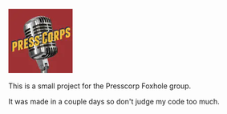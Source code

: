 ![Logo](/public/favicon.png)

This is a small project for the Presscorp Foxhole group.

It was made in a couple days so don't judge my code too much.